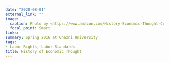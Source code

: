 ```yaml
---
date: "2020-08-01"
external_link: ""
image:
  caption: Photo by <https://www.amazon.com/History-Economic-Thought-Critical-Perspective/dp/0765625989/ref=asc_df_0765625989?tag=bingshoppinga-20&linkCode=df0&hvadid=79989551466252&hvnetw=o&hvqmt=e&hvbmt=be&hvdev=c&hvlocint=&hvlocphy=&hvtargid=pla-4583589106064185&psc=1>
  focal_point: Smart
links:
summary: Spring 2016 at Ghazni University
tags:
- Labor Rights, Labor Standards
title: History of Economic Thought
---
```

